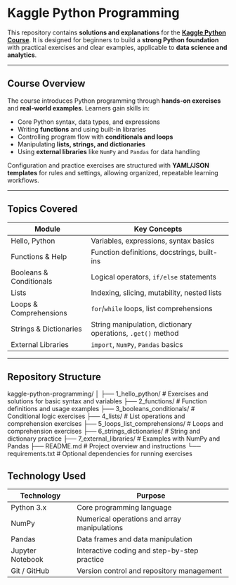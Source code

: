 # Kaggle Python Programming

This repository contains **solutions and explanations** for the **[Kaggle Python Course](https://www.kaggle.com/learn/python)**. It is designed for beginners to build a **strong Python foundation** with practical exercises and clear examples, applicable to **data science and analytics**.

---

## Course Overview

The course introduces Python programming through **hands-on exercises** and **real-world examples**. Learners gain skills in:

- Core Python syntax, data types, and expressions  
- Writing **functions** and using built-in libraries  
- Controlling program flow with **conditionals and loops**  
- Manipulating **lists, strings, and dictionaries**  
- Using **external libraries** like `NumPy` and `Pandas` for data handling  

Configuration and practice exercises are structured with **YAML/JSON templates** for rules and settings, allowing organized, repeatable learning workflows.

---

## Topics Covered

| Module | Key Concepts |
|--------|--------------|
| Hello, Python | Variables, expressions, syntax basics |
| Functions & Help | Function definitions, docstrings, built-ins |
| Booleans & Conditionals | Logical operators, `if/else` statements |
| Lists | Indexing, slicing, mutability, nested lists |
| Loops & Comprehensions | `for`/`while` loops, list comprehensions |
| Strings & Dictionaries | String manipulation, dictionary operations, `.get()` method |
| External Libraries | `import`, `NumPy`, `Pandas` basics |

---

## Repository Structure

kaggle-python-programming/
│
├── 1_hello_python/ # Exercises and solutions for basic syntax and variables
├── 2_functions/ # Function definitions and usage examples
├── 3_booleans_conditionals/ # Conditional logic exercises
├── 4_lists/ # List operations and comprehension exercises
├── 5_loops_list_comprehensions/ # Loops and comprehension exercises
├── 6_strings_dictionaries/ # String and dictionary practice
├── 7_external_libraries/ # Examples with NumPy and Pandas
├── README.md # Project overview and instructions
└── requirements.txt # Optional dependencies for running exercises


## Technology Used

| Technology       | Purpose                                      |
| ---------------- | -------------------------------------------- |
| Python 3.x       | Core programming language                    |
| NumPy            | Numerical operations and array manipulations |
| Pandas           | Data frames and data manipulation            |
| Jupyter Notebook | Interactive coding and step-by-step practice |
| Git / GitHub     | Version control and repository management    |
